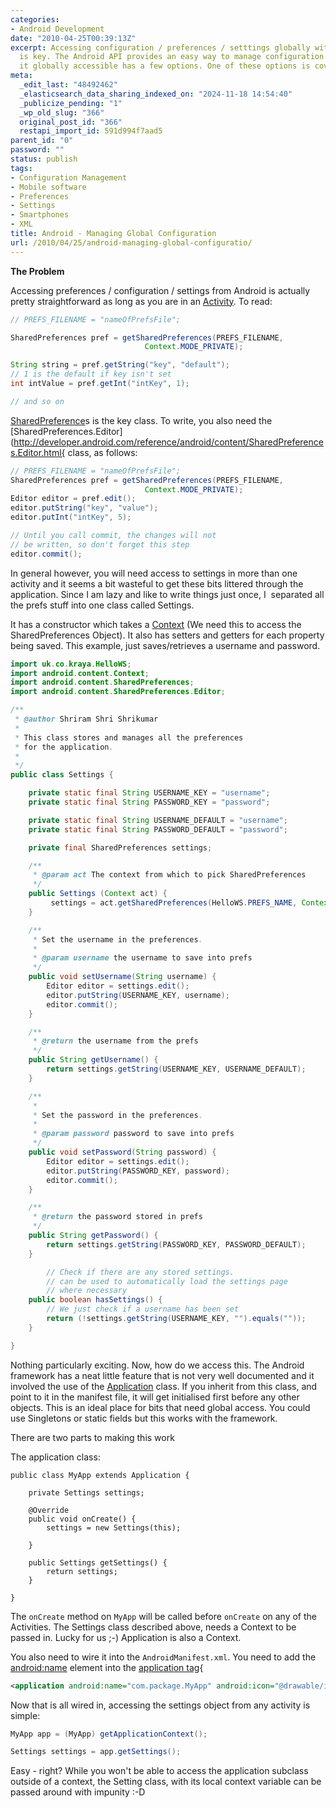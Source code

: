 ```yaml
---
categories:
- Android Development
date: "2010-04-25T00:39:13Z"
excerpt: Accessing configuration / preferences / setttings globally within an application
  is key. The Android API provides an easy way to manage configuration but making
  it globally accessible has a few options. One of these options is covered here
meta:
  _edit_last: "48492462"
  _elasticsearch_data_sharing_indexed_on: "2024-11-18 14:54:40"
  _publicize_pending: "1"
  _wp_old_slug: "366"
  original_post_id: "366"
  restapi_import_id: 591d994f7aad5
parent_id: "0"
password: ""
status: publish
tags:
- Configuration Management
- Mobile software
- Preferences
- Settings
- Smartphones
- XML
title: Android - Managing Global Configuration
url: /2010/04/25/android-managing-global-configuratio/
---
```


**The Problem**

Accessing preferences / configuration / settings from Android is actually pretty
straightforward as long as you are in an
[Activity](http://developer.android.com/reference/android/app/Activity.html "Activity").
To read:

```java
// PREFS_FILENAME = "nameOfPrefsFile";

SharedPreferences pref = getSharedPreferences(PREFS_FILENAME,
                              Context.MODE_PRIVATE);

String string = pref.getString("key", "default");
// 1 is the default if key isn't set
int intValue = pref.getInt("intKey", 1);

// and so on
```

[SharedPreference](http://developer.android.com/reference/android/content/SharedPreferences.html "SharedPreferences")s
is the key class. To write, you also need the
[SharedPreferences.Editor](http://developer.android.com/reference/android/content/SharedPreferences.Editor.html{
class, as follows:

```java
// PREFS_FILENAME = "nameOfPrefsFile";
SharedPreferences pref = getSharedPreferences(PREFS_FILENAME,
                              Context.MODE_PRIVATE);
Editor editor = pref.edit();
editor.putString("key", "value");
editor.putInt("intKey", 5);

// Until you call commit, the changes will not
// be written, so don't forget this step
editor.commit();
```

In general however, you will need access to settings in more than one activity
and it seems a bit wasteful to get these bits littered through the application.
Since I am lazy and like to write things just once, I  separated all the prefs
stuff into one class called Settings.

<!--more-->

It has a constructor which takes a
[Context](http://developer.android.com/reference/android/content/Context.html "Context")
(We need this to access the SharedPreferences Object). It also has setters and
getters for each property being saved. This example, just saves/retrieves a
username and password.

```java
import uk.co.kraya.HelloWS;
import android.content.Context;
import android.content.SharedPreferences;
import android.content.SharedPreferences.Editor;

/**
 * @author Shriram Shri Shrikumar
 *
 * This class stores and manages all the preferences
 * for the application.
 *
 */
public class Settings {

    private static final String USERNAME_KEY = "username";
    private static final String PASSWORD_KEY = "password";

    private static final String USERNAME_DEFAULT = "username";
    private static final String PASSWORD_DEFAULT = "password";

    private final SharedPreferences settings;

    /**
     * @param act The context from which to pick SharedPreferences
     */
    public Settings (Context act) {
         settings = act.getSharedPreferences(HelloWS.PREFS_NAME, Context.MODE_PRIVATE);
    }

    /**
     * Set the username in the preferences.
     *
     * @param username the username to save into prefs
     */
    public void setUsername(String username) {
        Editor editor = settings.edit();
        editor.putString(USERNAME_KEY, username);
        editor.commit();
    }

    /**
     * @return the username from the prefs
     */
    public String getUsername() {
        return settings.getString(USERNAME_KEY, USERNAME_DEFAULT);
    }

    /**
     *
     * Set the password in the preferences.
     *
     * @param password password to save into prefs
     */
    public void setPassword(String password) {
        Editor editor = settings.edit();
        editor.putString(PASSWORD_KEY, password);
        editor.commit();
    }

    /**
     * @return the password stored in prefs
     */
    public String getPassword() {
        return settings.getString(PASSWORD_KEY, PASSWORD_DEFAULT);
    }

        // Check if there are any stored settings.
        // can be used to automatically load the settings page
        // where necessary
    public boolean hasSettings() {
        // We just check if a username has been set
        return (!settings.getString(USERNAME_KEY, "").equals(""));
    }

}
```

Nothing particularly exciting. Now, how do we access this. The Android framework
has a neat little feature that is not very well documented and it involved the
use of the
[Application](http://developer.android.com/reference/android/app/Application.html)
class. If you inherit from this class, and point to it in the manifest file, it
will get initialised first before any other objects. This is an ideal place for
bits that need global access. You could use Singletons or static fields but this
works with the framework.

There are two parts to making this work

The application class:

```
public class MyApp extends Application {

    private Settings settings;

    @Override
    public void onCreate() {
        settings = new Settings(this);

    }

    public Settings getSettings() {
        return settings;
    }

}
```

The `onCreate` method on `MyApp` will be called before `onCreate` on any of the
Activities. The Settings class described above, needs a Context to be passed in.
Lucky for us ;-) Application is also a Context.

You also need to wire it into the `AndroidManifest.xml`. You need to add the
[android:name](http://developer.android.com/guide/topics/manifest/application-element.html#nm)
element into the
[application tag](http://developer.android.com/guide/topics/manifest/application-element.html){

```xml
<application android:name="com.package.MyApp" android:icon="@drawable/icon" android:label="@string/app_name">
```

Now that is all wired in, accessing the settings object from any activity is
simple:

```java
MyApp app = (MyApp) getApplicationContext();

Settings settings = app.getSettings();
```

Easy - right? While you won't be able to access the application subclass outside
of a context, the Setting class, with its local context variable can be passed
around with impunity :-D

